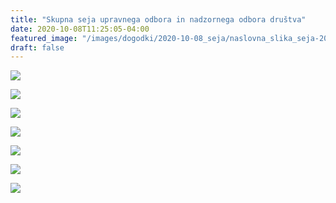 ```yaml
---
title: "Skupna seja upravnega odbora in nadzornega odbora društva" 
date: 2020-10-08T11:25:05-04:00
featured_image: "/images/dogodki/2020-10-08_seja/naslovna_slika_seja-2020-10-08.jpg"
draft: false
---
```


![](/images/dogodki/2020-10-08_seja/seja-2020-10-08_01.jpg " ")

![](/images/dogodki/2020-10-08_seja/seja-2020-10-08_02.jpg " ")

![](/images/dogodki/2020-10-08_seja/seja-2020-10-08_03.jpg " ")

![](/images/dogodki/2020-10-08_seja/seja-2020-10-08_04.jpg " ")

![](/images/dogodki/2020-10-08_seja/seja-2020-10-08_05.jpg " ")

![](/images/dogodki/2020-10-08_seja/seja-2020-10-08_06.jpg " ")

![](/images/dogodki/2020-10-08_seja/seja-2020-10-08_07.jpg " ")